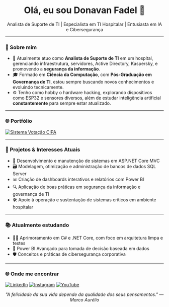 <h1 align="center">Olá, eu sou Donavan Fadel 👋</h1>

<p align="center">
  Analista de Suporte de TI | Especialista em TI Hospitalar | Entusiasta em IA e Cibersegurança
</p>

---

### 🧠 Sobre mim

- 💼 Atualmente atuo como **Analista de Suporte de TI** em um hospital, gerenciando infraestrutura, servidores, Active Directory, Kaspersky, e promovendo a **segurança da informação**.
- 🎓 Formado em **Ciência da Computação**, com **Pós-Graduação em Governança de TI**, estou sempre buscando novos conhecimentos e evoluindo tecnicamente.
- ⚙️ Tenho como hobby o hardware hacking, explorando dispositivos como ESP32 e sensores diversos, além de estudar inteligência artificial **constantemente** para sempre estar atualizado.

---

### 🌐 Portfólio
[![Sistema Votação CIPA](https://img.shields.io/badge/Sistema_Votação_CIPA-green?style=flat-square)](https://github.com/donavanfadel/SistemaVotacaoCIPA)

---

### 🚀 Projetos & Interesses Atuais

- 🧩 Desenvolvimento e manutenção de sistemas em ASP.NET Core MVC
- 🗃️ Modelagem, otimização e administração de bancos de dados SQL Server
- 📊 Criação de dashboards interativos e relatórios com Power BI
- 🔍 Aplicação de boas práticas em segurança da informação e governança de TI
- 🛠️ Apoio à operação e sustentação de sistemas críticos em ambiente hospitalar

---

### 📚 Atualmente estudando

- 🧑‍💻 Aprimoramento em C# e .NET Core, com foco em arquitetura limpa e testes
- 🧠 Power BI Avançado para tomada de decisão baseada em dados
- 🛡️ Conceitos e práticas de cibersegurança corporativa

---

### 🌐 Onde me encontrar

[![LinkedIn](https://img.shields.io/badge/-LinkedIn-0A66C2?style=flat-square&logo=linkedin&logoColor=white)](https://www.linkedin.com/in/donavanfadel)
[![Instagram](https://img.shields.io/badge/-Instagram-E4405F?style=flat-square&logo=instagram&logoColor=white)](https://www.instagram.com/DonavanFadel)
[![YouTube](https://img.shields.io/badge/-YouTube-FF0000?style=flat-square&logo=youtube&logoColor=white)](https://www.youtube.com/DonavanFadel)

<p align="center"><i>"A felicidade da sua vida depende da qualidade dos seus pensamentos." — Marco Aurélio</i></p>
